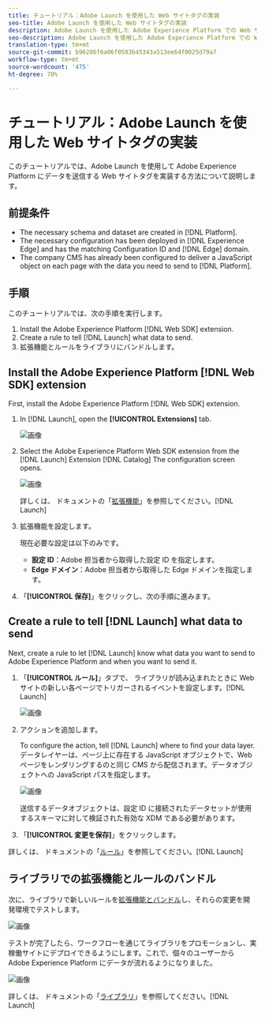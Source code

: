 ```yaml
---
title: チュートリアル：Adobe Launch を使用した Web サイトタグの実装
seo-title: Adobe Launch を使用した Web サイトタグの実装
description: Adobe Launch を使用した Adobe Experience Platform での Web サイトタグの実装
seo-description: Adobe Launch を使用した Adobe Experience Platform での Web サイトタグの実装
translation-type: tm+mt
source-git-commit: b96286f6a06f0583b45343a513ee64f0025d79a7
workflow-type: tm+mt
source-wordcount: '475'
ht-degree: 70%

---
```



# チュートリアル：Adobe Launch を使用した Web サイトタグの実装

このチュートリアルでは、Adobe Launch を使用して Adobe Experience Platform にデータを送信する Web サイトタグを実装する方法について説明します。

## 前提条件

* The necessary schema and dataset are created in [!DNL Platform].
* The necessary configuration has been deployed in [!DNL Experience Edge] and has the matching Configuration ID and [!DNL Edge] domain.
* The company CMS has already been configured to deliver a JavaScript object on each page with the data you need to send to [!DNL Platform].

## 手順

このチュートリアルでは、次の手順を実行します。

1. Install the Adobe Experience Platform [!DNL Web SDK] extension.
1. Create a rule to tell [!DNL Launch] what data to send.
1. 拡張機能とルールをライブラリにバンドルします。

## Install the Adobe Experience Platform [!DNL Web SDK] extension

First, install the Adobe Experience Platform [!DNL Web SDK] extension.

1. In [!DNL Launch], open the **[!UICONTROL Extensions]** tab.

   ![画像](assets/launch-overview.png)

1. Select the Adobe Experience Platform Web SDK extension from the [!DNL Launch] Extension [!DNL Catalog]
The configuration screen opens.

   ![画像](assets/launch-extension-install.png)

   詳しくは、 ドキュメントの「[拡張機能](https://docs.adobe.com/content/help/ja-JP/launch/using/reference/manage-resources/extensions/overview.html)」を参照してください。[!DNL Launch]

1. 拡張機能を設定します。

   現在必要な設定は以下のみです。

   * **設定 ID**：Adobe 担当者から取得した設定 ID を指定します。
   * **Edge ドメイン**：Adobe 担当者から取得した Edge ドメインを指定します。

1. 「**[!UICONTROL 保存]**」をクリックし、次の手順に進みます。

## Create a rule to tell [!DNL Launch] what data to send

Next, create a rule to let [!DNL Launch] know what data you want to send to Adobe Experience Platform and when you want to send it.

1. 「**[!UICONTROL ルール]**」タブで、 ライブラリが読み込まれたときに Web サイトの新しい各ページでトリガーされるイベントを設定します。[!DNL Launch]

   ![画像](assets/launch-make-a-rule.png)

1. アクションを追加します。

   To configure the action, tell [!DNL Launch] where to find your data layer. データレイヤーは、ページ上に存在する JavaScript オブジェクトで、Web ページをレンダリングするのと同じ CMS から配信されます。データオブジェクトへの JavaScript パスを指定します。

   ![画像](assets/launch-add-aep-action.png)

   送信するデータオブジェクトは、設定 ID に接続されたデータセットが使用するスキーマに対して検証された有効な XDM である必要があります。

1. 「**[!UICONTROL 変更を保存]**」をクリックします。

詳しくは、 ドキュメントの「[ルール](https://docs.adobe.com/content/help/ja-JP/launch/using/reference/manage-resources/rules.html)」を参照してください。[!DNL Launch]

## ライブラリでの拡張機能とルールのバンドル

次に、ライブラリで新しいルールを[拡張機能とバンドル](https://docs.adobe.com/content/help/ja-JP/launch/using/reference/publish/overview.html)し、それらの変更を開発環境でテストします。

![画像](assets/launch-add-changes-to-library.png)

テストが完了したら、ワークフローを通じてライブラリをプロモーションし、実稼働サイトにデプロイできるようにします。これで、個々のユーザーから Adobe Experience Platform にデータが流れるようになりました。

![画像](assets/launch-promote-library.png)

詳しくは、 ドキュメントの「[ライブラリ](https://docs.adobe.com/content/help/ja-JP/launch/using/reference/publish/libraries.html)」を参照してください。[!DNL Launch]